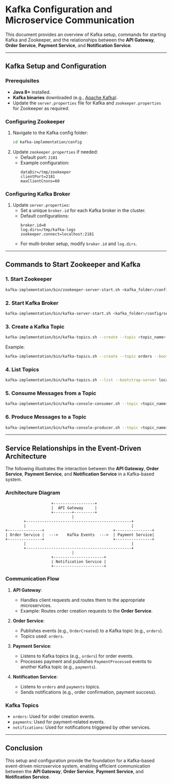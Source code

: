 # Kafka Configuration and Microservice Communication

This document provides an overview of Kafka setup, commands for starting Kafka and Zookeeper, and the relationships between the **API Gateway**, **Order Service**, **Payment Service**, and **Notification Service**.

---

## Kafka Setup and Configuration

### Prerequisites
- **Java 8+** installed.
- **Kafka binaries** downloaded (e.g., [Apache Kafka](https://kafka.apache.org/downloads)).
- Update the `server.properties` file for Kafka and `zookeeper.properties` for Zookeeper as required.

### Configuring Zookeeper
1. Navigate to the Kafka config folder:
   ```bash
   cd kafka-implementation/config
   ```
2. Update `zookeeper.properties` if needed:
    - Default port: `2181`
    - Example configuration:
      ```properties
      dataDir=/tmp/zookeeper
      clientPort=2181
      maxClientCnxns=60
      ```

### Configuring Kafka Broker
1. Update `server.properties`:
    - Set a unique `broker.id` for each Kafka broker in the cluster.
    - Default configurations:
      ```properties
      broker.id=0
      log.dirs=/tmp/kafka-logs
      zookeeper.connect=localhost:2181
      ```
    - For multi-broker setup, modify `broker.id` and `log.dirs`.

---

## Commands to Start Zookeeper and Kafka

### 1. Start Zookeeper
   ```bash
   kafka-implementation/bin/zookeeper-server-start.sh <kafka_folder>/config/zookeeper.properties
   ```

### 2. Start Kafka Broker
   ```bash
   kafka-implementation/bin/kafka-server-start.sh <kafka_folder>/config/server.properties
   ```

### 3. Create a Kafka Topic
   ```bash
   kafka-implementation/bin/kafka-topics.sh --create --topic <topic_name> --bootstrap-server localhost:9092 --partitions <num_partitions> --replication-factor <replication_factor>
   ```
Example:
   ```bash
   kafka-implementation/bin/kafka-topics.sh --create --topic orders --bootstrap-server localhost:9092 --partitions 3 --replication-factor 1
   ```

### 4. List Topics
   ```bash
   kafka-implementation/bin/kafka-topics.sh --list --bootstrap-server localhost:9092
   ```

### 5. Consume Messages from a Topic
   ```bash
   kafka-implementation/bin/kafka-console-consumer.sh --topic <topic_name> --bootstrap-server localhost:9092 --from-beginning
   ```

### 6. Produce Messages to a Topic
   ```bash
   kafka-implementation/bin/kafka-console-producer.sh --topic <topic_name> --bootstrap-server localhost:9092
   ```

---

## Service Relationships in the Event-Driven Architecture

The following illustrates the interaction between the **API Gateway**, **Order Service**, **Payment Service**, and **Notification Service** in a Kafka-based system.

### Architecture Diagram
```plaintext
                    +------------------+
                    |  API Gateway     |
                    +--------+---------+
                             |
        +----------------------------------------------+
        |                                              |
+---------------+                              +----------------+
| Order Service |  --->    Kafka Events  --->  | Payment Service|
+---------------+                              +----------------+
        |                                              |
        +----------------------------------------------+
                             |
                    +----------------------+
                    | Notification Service |
                    +----------------------+
```

### Communication Flow
1. **API Gateway**:
    - Handles client requests and routes them to the appropriate microservices.
    - Example: Routes order creation requests to the **Order Service**.

2. **Order Service**:
    - Publishes events (e.g., `OrderCreated`) to a Kafka topic (e.g., `orders`).
    - Topics used: `orders`.

3. **Payment Service**:
    - Listens to Kafka topics (e.g., `orders`) for order events.
    - Processes payment and publishes `PaymentProcessed` events to another Kafka topic (e.g., `payments`).

4. **Notification Service**:
    - Listens to `orders` and `payments` topics.
    - Sends notifications (e.g., order confirmation, payment success).

### Kafka Topics
- `orders`: Used for order creation events.
- `payments`: Used for payment-related events.
- `notifications`: Used for notifications triggered by other services.

---

## Conclusion

This setup and configuration provide the foundation for a Kafka-based event-driven microservice system, enabling efficient communication between the **API Gateway**, **Order Service**, **Payment Service**, and **Notification Service**.
